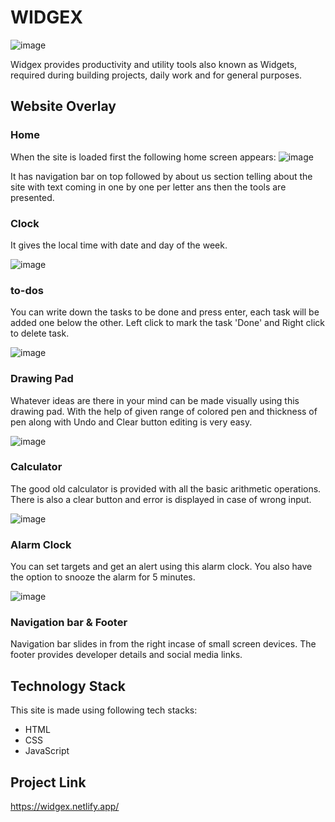 # WIDGEX
![image](https://user-images.githubusercontent.com/86565216/133892819-8eb7778e-c633-4357-bfc2-21eb9a04e2a1.png)


Widgex provides productivity and utility tools also known as Widgets, required during building projects, daily work and for general purposes.

## Website Overlay
### Home
When the site is loaded first the following home screen appears:
![image](https://user-images.githubusercontent.com/86565216/133892840-a3712d24-4128-4517-9946-31d7265ef54a.png)

It has navigation bar on top followed by about us section telling about the site with text coming in one by one per letter ans then the tools are presented.

### Clock

It gives the local time with date and day of the week.

![image](https://user-images.githubusercontent.com/86565216/133892917-1c1f3b40-bb50-4ce5-a7a8-4ed8806886a9.png)


### to-dos

You can write down the tasks to be done and press enter, each task will be added one below the other. Left click to mark the task 'Done' and Right click to delete task. 

![image](https://user-images.githubusercontent.com/86565216/133893015-69ed0b7e-c1de-443f-963e-372e4d051e03.png)


### Drawing Pad

Whatever ideas are there in your mind can be made visually using this drawing pad. With the help of given range of colored pen and thickness of pen along with Undo and Clear button editing is very easy.

![image](https://user-images.githubusercontent.com/86565216/133893122-ed179afb-bfdf-403d-9b5c-ea43ab458f99.png)


### Calculator

The good old calculator is provided with all the basic arithmetic operations. There is also a clear button and error is displayed in case of wrong input.

![image](https://user-images.githubusercontent.com/86565216/133893202-1446311c-e0aa-406b-b519-16e48d254b34.png)


### Alarm Clock

You can set targets and get an alert using this alarm clock. You also have the option to snooze the alarm for 5 minutes.

![image](https://user-images.githubusercontent.com/86565216/133893290-8bd54e1f-a8d3-42f3-accd-37d82624a8af.png)


### Navigation bar & Footer
Navigation bar slides in from the right incase of small screen devices. The footer provides developer details and social media links.


## Technology Stack
This site is made using following tech stacks:
* HTML
* CSS
* JavaScript

## Project Link
https://widgex.netlify.app/

